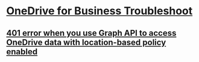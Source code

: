 # [OneDrive for Business Troubleshoot](../onedrive.md)
 
## [401 error when you use Graph API to access OneDrive data with location-based policy enabled](../401-error-when-using-graph-api-to-access-data.md)